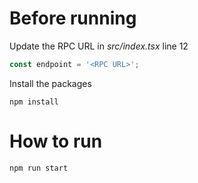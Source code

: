 # Before running

Update the RPC URL in *src/index.tsx* line 12

```typescript
const endpoint = '<RPC URL>';
```

Install the packages

```shell
npm install
```

# How to run

```shell
npm run start
```
